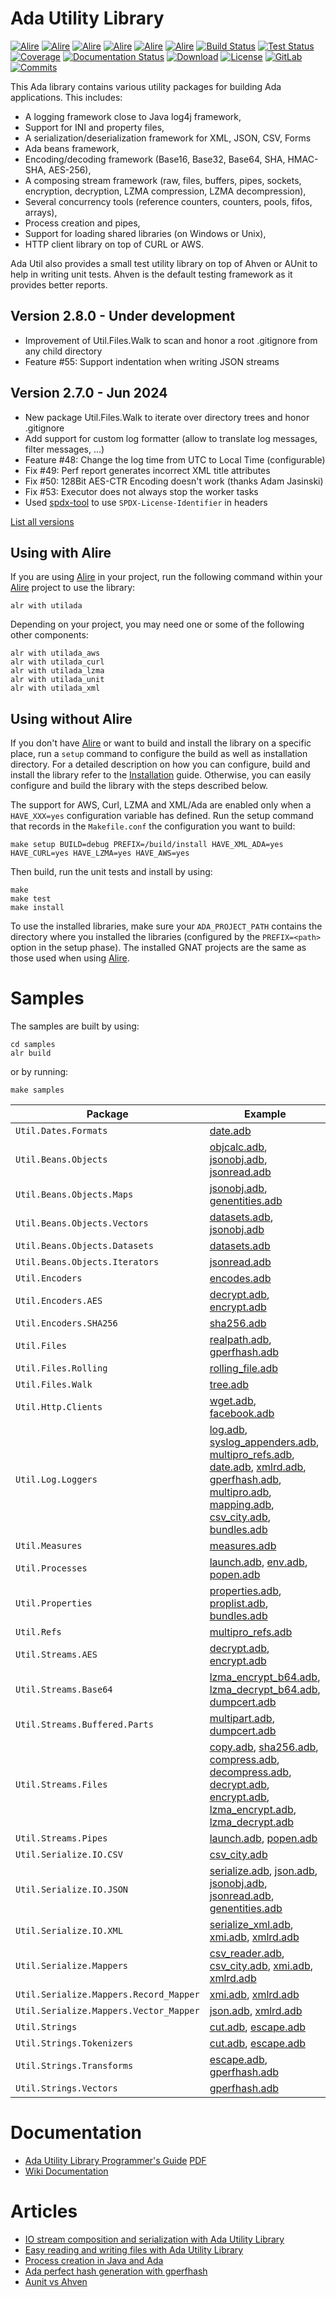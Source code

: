 # Ada Utility Library

[![Alire](https://img.shields.io/endpoint?url=https://alire.ada.dev/badges/utilada.json)](https://alire.ada.dev/crates/utilada)
[![Alire](https://img.shields.io/endpoint?url=https://alire.ada.dev/badges/utilada_lzma.json)](https://alire.ada.dev/crates/utilada_lzma)
[![Alire](https://img.shields.io/endpoint?url=https://alire.ada.dev/badges/utilada_curl.json)](https://alire.ada.dev/crates/utilada_curl)
[![Alire](https://img.shields.io/endpoint?url=https://alire.ada.dev/badges/utilada_unit.json)](https://alire.ada.dev/crates/utilada_unit)
[![Alire](https://img.shields.io/endpoint?url=https://alire.ada.dev/badges/utilada_xml.json)](https://alire.ada.dev/crates/utilada_xml)
[![Alire](https://img.shields.io/endpoint?url=https://alire.ada.dev/badges/utilada_aws.json)](https://alire.ada.dev/crates/utilada_aws)
[![Build Status](https://img.shields.io/endpoint?url=https://porion.vacs.fr/porion/api/v1/projects/ada-util/badges/build.json)](https://porion.vacs.fr/porion/projects/view/ada-util/summary)
[![Test Status](https://img.shields.io/endpoint?url=https://porion.vacs.fr/porion/api/v1/projects/ada-util/badges/tests.json)](https://porion.vacs.fr/porion/projects/view/ada-util/xunits)
[![Coverage](https://img.shields.io/endpoint?url=https://porion.vacs.fr/porion/api/v1/projects/ada-util/badges/coverage.json)](https://porion.vacs.fr/porion/projects/view/ada-util/summary)
[![Documentation Status](https://readthedocs.org/projects/ada-util/badge/?version=latest)](https://ada-util.readthedocs.io/en/latest/?badge=latest)
[![Download](https://img.shields.io/badge/download-2.7.0-brightgreen.svg)](http://download.vacs.fr/ada-util/ada-util-2.7.0.tar.gz)
[![License](https://img.shields.io/badge/license-APACHE2-blue.svg)](LICENSE)
[![GitLab](https://img.shields.io/badge/repo-GitLab-6C488A.svg)](https://gitlab.com/stcarrez/ada-util)
[![Commits](https://img.shields.io/github/commits-since/stcarrez/ada-util/2.7.0.svg)](Commits)


This Ada library contains various utility packages for building
Ada applications.  This includes:

* A logging framework close to Java log4j framework,
* Support for INI and property files,
* A serialization/deserialization framework for XML, JSON, CSV, Forms
* Ada beans framework,
* Encoding/decoding framework (Base16, Base32, Base64, SHA, HMAC-SHA, AES-256),
* A composing stream framework (raw, files, buffers, pipes, sockets, encryption, decryption, LZMA compression, LZMA decompression),
* Several concurrency tools (reference counters, counters, pools, fifos, arrays),
* Process creation and pipes,
* Support for loading shared libraries (on Windows or Unix),
* HTTP client library on top of CURL or AWS.

Ada Util also provides a small test utility library on top of
Ahven or AUnit to help in writing unit tests.  Ahven is the default testing
framework as it provides better reports.

## Version 2.8.0  - Under development
  - Improvement of Util.Files.Walk to scan and honor a root .gitignore from any child directory
  - Feature #55: Support indentation when writing JSON streams

## Version 2.7.0  - Jun 2024
  - New package Util.Files.Walk to iterate over directory trees and honor .gitignore
  - Add support for custom log formatter (allow to translate log messages, filter messages, ...)
  - Feature #48: Change the log time from UTC to Local Time (configurable)
  - Fix #49: Perf report generates incorrect XML title attributes
  - Fix #50: 128Bit AES-CTR Encoding doesn't work (thanks Adam Jasinski)
  - Fix #53: Executor does not always stop the worker tasks
  - Used [spdx-tool](https://gitlab.com/stcarrez/spdx-tool) to use `SPDX-License-Identifier` in headers

[List all versions](https://github.com/stcarrez/ada-util/blob/master/NEWS.md)

## Using with Alire

If you are using [Alire](https://alire.ada.dev/) in your project, run the following command
within your [Alire](https://alire.ada.dev/) project to use the library:

```
alr with utilada
```

Depending on your project, you may need one or some of the following other components:

```
alr with utilada_aws
alr with utilada_curl
alr with utilada_lzma
alr with utilada_unit
alr with utilada_xml
```

## Using without Alire

If you don't have [Alire](https://alire.ada.dev/) or want to build and install the library
on a specific place, run a `setup` command to configure the build as well as installation
directory.
For a detailed description on how you can configure, build and install the library
refer to the [Installation](https://ada-util.readthedocs.io/en/latest/Installation/) guide.
Otherwise, you can easily configure and build the library with the steps described below.

The support for AWS, Curl, LZMA and XML/Ada are enabled only when a `HAVE_XXX=yes` configuration
variable has defined.  Run the setup command that records in the `Makefile.conf` the configuration
you want to build:

```
make setup BUILD=debug PREFIX=/build/install HAVE_XML_ADA=yes HAVE_CURL=yes HAVE_LZMA=yes HAVE_AWS=yes
```

Then build, run the unit tests and install by using:

```
make
make test
make install
```

To use the installed libraries, make sure your `ADA_PROJECT_PATH` contains the directory
where you installed the libraries (configured by the `PREFIX=<path>` option in the setup phase).
The installed GNAT projects are the same as those used when using [Alire](https://alire.ada.dev/).

# Samples

The samples are built by using:
```
cd samples
alr build
```   

or by running:

```
make samples
```


| Package              | Example                                                                      |
|----------------------|------------------------------------------------------------------------------|
| `Util.Dates.Formats` | [date.adb](https://github.com/stcarrez/ada-util/tree/master/samples/src/date.adb)|
| `Util.Beans.Objects` | [objcalc.adb](https://github.com/stcarrez/ada-util/tree/master/samples/src/objcalc.adb), [jsonobj.adb](https://github.com/stcarrez/ada-util/tree/master/samples/src/jsonobj.adb), [jsonread.adb](https://github.com/stcarrez/ada-util/tree/master/samples/src/jsonread.adb)|
| `Util.Beans.Objects.Maps` | [jsonobj.adb](https://github.com/stcarrez/ada-util/tree/master/samples/src/jsonobj.adb), [genentities.adb](https://github.com/stcarrez/ada-util/tree/master/samples/src/genentities.adb)|
| `Util.Beans.Objects.Vectors` | [datasets.adb](https://github.com/stcarrez/ada-util/tree/master/samples/src/datasets.adb), [jsonobj.adb](https://github.com/stcarrez/ada-util/tree/master/samples/src/jsonobj.adb)|
| `Util.Beans.Objects.Datasets` | [datasets.adb](https://github.com/stcarrez/ada-util/tree/master/samples/src/datasets.adb)|
| `Util.Beans.Objects.Iterators` | [jsonread.adb](https://github.com/stcarrez/ada-util/tree/master/samples/src/jsonread.adb)|
| `Util.Encoders` | [encodes.adb](https://github.com/stcarrez/ada-util/tree/master/samples/src/encodes.adb) |
| `Util.Encoders.AES` | [decrypt.adb](https://github.com/stcarrez/ada-util/tree/master/samples/src/decrypt.adb), [encrypt.adb](https://github.com/stcarrez/ada-util/tree/master/samples/src/encrypt.adb) |
| `Util.Encoders.SHA256` | [sha256.adb](https://github.com/stcarrez/ada-util/tree/master/samples/src/sha256.adb) |
| `Util.Files` | [realpath.adb](https://github.com/stcarrez/ada-util/tree/master/samples/src/realpath.adb), [gperfhash.adb](https://github.com/stcarrez/ada-util/tree/master/samples/src/gperfhash.adb) |
| `Util.Files.Rolling` | [rolling_file.adb](https://github.com/stcarrez/ada-util/tree/master/samples/src/rolling_file.adb) |
| `Util.Files.Walk` | [tree.adb](https://github.com/stcarrez/ada-util/tree/master/samples/src/tree.adb) |
| `Util.Http.Clients` | [wget.adb](https://github.com/stcarrez/ada-util/tree/master/samples/src/wget.adb), [facebook.adb](https://github.com/stcarrez/ada-util/tree/master/samples/src/facebook.adb) |
| `Util.Log.Loggers` | [log.adb](https://github.com/stcarrez/ada-util/tree/master/samples/src/log.adb), [syslog_appenders.adb](https://github.com/stcarrez/ada-util/tree/master/samples/src/syslog_appenders.adb), [multipro_refs.adb](https://github.com/stcarrez/ada-util/tree/master/samples/src/multipro_refs.adb), [date.adb](https://github.com/stcarrez/ada-util/tree/master/samples/src/date.adb), [xmlrd.adb](https://github.com/stcarrez/ada-util/tree/master/samples/src/xmlrd.adb), [gperfhash.adb](https://github.com/stcarrez/ada-util/tree/master/samples/src/gperfhash.adb), [multipro.adb](https://github.com/stcarrez/ada-util/tree/master/samples/src/multipro.adb), [mapping.adb](https://github.com/stcarrez/ada-util/tree/master/samples/src/mapping.adb), [csv_city.adb](https://github.com/stcarrez/ada-util/tree/master/samples/src/csv_city.adb), [bundles.adb](https://github.com/stcarrez/ada-util/tree/master/samples/src/bundles.adb) |
| `Util.Measures` | [measures.adb](https://github.com/stcarrez/ada-util/tree/master/samples/src/measures.adb) |
| `Util.Processes` | [launch.adb](https://github.com/stcarrez/ada-util/tree/master/samples/src/launch.adb), [env.adb](https://github.com/stcarrez/ada-util/tree/master/samples/src/env.adb), [popen.adb](https://github.com/stcarrez/ada-util/tree/master/samples/src/popen.adb) |
| `Util.Properties` | [properties.adb](https://github.com/stcarrez/ada-util/tree/master/samples/src/properties.adb), [proplist.adb](https://github.com/stcarrez/ada-util/tree/master/samples/src/proplist.adb), [bundles.adb](https://github.com/stcarrez/ada-util/tree/master/samples/src/bundles.adb) |
| `Util.Refs` | [multipro_refs.adb](https://github.com/stcarrez/ada-util/tree/master/samples/src/multipro_refs.adb) |
| `Util.Streams.AES` | [decrypt.adb](https://github.com/stcarrez/ada-util/tree/master/samples/src/decrypt.adb), [encrypt.adb](https://github.com/stcarrez/ada-util/tree/master/samples/src/encrypt.adb) |
| `Util.Streams.Base64` | [lzma_encrypt_b64.adb](https://github.com/stcarrez/ada-util/tree/master/samples/src/lzma_encrypt_b64.adb), [lzma_decrypt_b64.adb](https://github.com/stcarrez/ada-util/tree/master/samples/src/lzma_decrypt_b64.adb), [dumpcert.adb](https://github.com/stcarrez/ada-util/tree/master/samples/src/dumpcert.adb) |
| `Util.Streams.Buffered.Parts` | [multipart.adb](https://github.com/stcarrez/ada-util/tree/master/samples/src/multipart.adb), [dumpcert.adb](https://github.com/stcarrez/ada-util/tree/master/samples/src/dumpcert.adb) |
| `Util.Streams.Files` | [copy.adb](https://github.com/stcarrez/ada-util/tree/master/samples/src/copy.adb), [sha256.adb](https://github.com/stcarrez/ada-util/tree/master/samples/src/sha256.adb), [compress.adb](https://github.com/stcarrez/ada-util/tree/master/samples/src/compress.adb), [decompress.adb](https://github.com/stcarrez/ada-util/tree/master/samples/src/decompress.adb), [decrypt.adb](https://github.com/stcarrez/ada-util/tree/master/samples/src/decrypt.adb), [encrypt.adb](https://github.com/stcarrez/ada-util/tree/master/samples/src/encrypt.adb), [lzma_encrypt.adb](https://github.com/stcarrez/ada-util/tree/master/samples/src/lzma_encrypt.adb), [lzma_decrypt.adb](https://github.com/stcarrez/ada-util/tree/master/samples/src/lzma_decrypt.adb) |
| `Util.Streams.Pipes` | [launch.adb](https://github.com/stcarrez/ada-util/tree/master/samples/src/launch.adb), [popen.adb](https://github.com/stcarrez/ada-util/tree/master/samples/src/popen.adb) |
| `Util.Serialize.IO.CSV` | [csv_city.adb](https://github.com/stcarrez/ada-util/tree/master/samples/src/csv_city.adb) |
| `Util.Serialize.IO.JSON` | [serialize.adb](https://github.com/stcarrez/ada-util/tree/master/samples/src/serialize.adb), [json.adb](https://github.com/stcarrez/ada-util/tree/master/samples/src/json.adb), [jsonobj.adb](https://github.com/stcarrez/ada-util/tree/master/samples/src/jsonobj.adb), [jsonread.adb](https://github.com/stcarrez/ada-util/tree/master/samples/src/jsonread.adb), [genentities.adb](https://github.com/stcarrez/ada-util/tree/master/samples/src/genentities.adb) |
| `Util.Serialize.IO.XML` | [serialize_xml.adb](https://github.com/stcarrez/ada-util/tree/master/samples/src/serialize_xml.adb), [xmi.adb](https://github.com/stcarrez/ada-util/tree/master/samples/src/xmi.adb), [xmlrd.adb](https://github.com/stcarrez/ada-util/tree/master/samples/src/xmlrd.adb) |
| `Util.Serialize.Mappers` | [csv_reader.adb](https://github.com/stcarrez/ada-util/tree/master/samples/src/csv_reader.adb), [csv_city.adb](https://github.com/stcarrez/ada-util/tree/master/samples/src/csv_city.adb), [xmi.adb](https://github.com/stcarrez/ada-util/tree/master/samples/src/xmi.adb), [xmlrd.adb](https://github.com/stcarrez/ada-util/tree/master/samples/src/xmlrd.adb) |
| `Util.Serialize.Mappers.Record_Mapper` | [xmi.adb](https://github.com/stcarrez/ada-util/tree/master/samples/src/xmi.adb), [xmlrd.adb](https://github.com/stcarrez/ada-util/tree/master/samples/src/xmlrd.adb) |
| `Util.Serialize.Mappers.Vector_Mapper` | [json.adb](https://github.com/stcarrez/ada-util/tree/master/samples/src/json.adb), [xmlrd.adb](https://github.com/stcarrez/ada-util/tree/master/samples/src/xmlrd.adb) |
| `Util.Strings` | [cut.adb](https://github.com/stcarrez/ada-util/tree/master/samples/src/cut.adb), [escape.adb](https://github.com/stcarrez/ada-util/tree/master/samples/src/escape.adb) |
| `Util.Strings.Tokenizers` | [cut.adb](https://github.com/stcarrez/ada-util/tree/master/samples/src/cut.adb), [escape.adb](https://github.com/stcarrez/ada-util/tree/master/samples/src/escape.adb) |
| `Util.Strings.Transforms` | [escape.adb](https://github.com/stcarrez/ada-util/tree/master/samples/src/escape.adb), [gperfhash.adb](https://github.com/stcarrez/ada-util/tree/master/samples/src/gperfhash.adb) |
| `Util.Strings.Vectors` | [gperfhash.adb](https://github.com/stcarrez/ada-util/tree/master/samples/src/gperfhash.adb) |

# Documentation

* [Ada Utility Library Programmer's Guide](https://ada-util.readthedocs.io/en/latest/) [PDF](https://github.com/stcarrez/ada-util/blob/master/docs/utilada-book.pdf)
* [Wiki Documentation](https://github.com/stcarrez/ada-util/wiki)

# Articles

* [IO stream composition and serialization with Ada Utility Library](https://blog.vacs.fr/vacs/blogs/post.html?post=2022/03/05/IO-stream-composition-and-serialization-with-Ada-Utility-Library)
* [Easy reading and writing files with Ada Utility Library](https://blog.vacs.fr/vacs/blogs/post.html?post=2020/08/09/Easy-reading-and-writing-files-with-Ada-Utility-Library)
* [Process creation in Java and Ada](https://blog.vacs.fr/vacs/blogs/post.html?post=2012/03/16/Process-creation-in-Java-and-Ada)
* [Ada perfect hash generation with gperfhash](https://blog.vacs.fr/vacs/blogs/post.html?post=2012/01/16/Ada-perfect-hash-generation)
* [Aunit vs Ahven](https://blog.vacs.fr/vacs/blogs/post.html?post=2011/11/27/Aunit-vs-Ahven)
